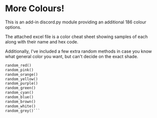 # More Colours!

This is an add-in discord.py module providing an additional 186 colour options.

The attached excel file is a color cheat sheet showing samples of each along with their name and hex code.

Additionally, I've included a few extra random methods in case you know what general color you want, but can't decide on the exact shade.

```python
random_red()
random_pink()
random_orange()
random_yellow()
random_purple()
random_green()
random_cyan()
random_blue()
random_brown()
random_white()
random_grey()```
